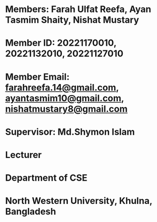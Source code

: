 # Members: Farah Ulfat Reefa, Ayan Tasmim Shaity, Nishat Mustary
# Member ID: 20221170010, 20221132010, 20221127010
# Member Email: farahreefa.14@gmail.com, ayantasmim10@gmail.com, nishatmustary8@gmail.com
# Supervisor: Md.Shymon Islam
# Lecturer
# Department of CSE
# North Western University, Khulna, Bangladesh

